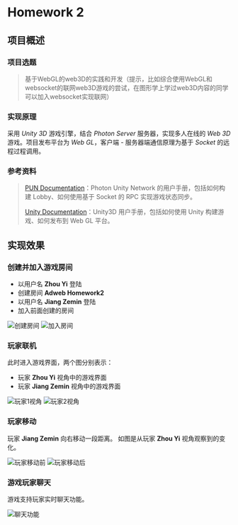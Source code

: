 # Homework 2

## 项目概述

### 项目选题
> 基于WebGL的web3D的实践和开发（提示，比如综合使用WebGL和websocket的联网web3D游戏的尝试，在图形学上学过web3D内容的同学可以加入websocket实现联网）

### 实现原理

采用 *Unity 3D* 游戏引擎，结合 *Photon Server* 服务器，实现多人在线的 *Web 3D* 游戏。项目发布平台为 *Web GL*，客户端 - 服务器端通信原理为基于 *Socket* 的远程过程调用。

### 参考资料

> [PUN Documentation](http://doc.photonengine.com/zh-cn/pun/current/getting-started/pun-intro)：Photon Unity Network 的用户手册，包括如何构建 Lobby、如何使用基于 Socket 的 RPC 实现游戏状态同步。
> 
> [Unity Documentation](http://docs.unity3d.com/Manual/index.html)：Unity3D 用户手册，包括如何使用 Unity 构建游戏、如何发布到 Web GL 平台。


## 实现效果

### 创建并加入游戏房间

- 以用户名 **Zhou Yi** 登陆
- 创建房间 **Adweb Homework2**
- 以用户名 **Jiang Zemin** 登陆
- 加入前面创建的房间

![创建房间](/samples/lobby.png)
![加入房间](/samples/lobby_join.png)

### 玩家联机

此时进入游戏界面，两个图分别表示：

- 玩家 **Zhou Yi** 视角中的游戏界面
- 玩家 **Jiang Zemin** 视角中的游戏界面

![玩家1视角](/samples/view_player1.png)
![玩家2视角](/samples/view_player2.png)


### 玩家移动

玩家 **Jiang Zemin** 向右移动一段距离。
如图是从玩家 **Zhou Yi** 视角观察到的变化。

![玩家移动前](/samples/move_player1.png)
![玩家移动后](/samples/move_player2.png)


### 游戏玩家聊天

游戏支持玩家实时聊天功能。

![聊天功能](/samples/chat.png)

